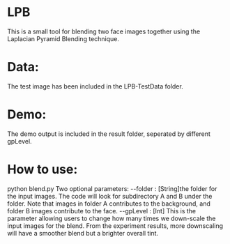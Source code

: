 # LPB
This is a small tool for blending two face images together using the Laplacian Pyramid Blending technique.

# Data:
The test image has been included in the LPB-TestData folder. 

# Demo:
The demo output is included in the result folder, seperated by different gpLevel.

# How to use:
python blend.py
Two optional parameters:
--folder  : [String]the folder for the input images. The code will look for subdirectory A and B under the folder. Note that images in folder A contributes to the background, and folder B images contribute to the face. 
--gpLevel : [Int] This is the parameter allowing users to change how many times we down-scale the input images for the blend. From the experiment results, more downscaling will have a smoother blend but a brighter overall tint.  